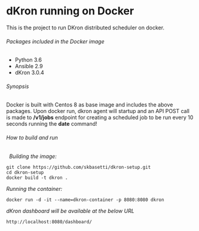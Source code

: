 # dKron running on Docker

This is the project to run DKron distributed scheduler on docker.

###### Packages included in the Docker image
* Python 3.6
* Ansible 2.9
* dKron 3.0.4

###### Synopsis
Docker is built with Centos 8 as base image and includes the above packages. Upon docker run, dkron agent will startup and an API POST call is made to **/v1/jobs** endpoint for creating a scheduled job to be run every 10 seconds running the **date** command!

###### How to build and run
&nbsp;
*Building the image:*
```
git clone https://github.com/skbasetti/dkron-setup.git
cd dkron-setup
docker build -t dkron .
```
*Running the container:*
```
docker run -d -it --name=dkron-container -p 8080:8080 dkron
```
*dKron dashboard will be available at the below URL*
```
http://localhost:8080/dashboard/
```

